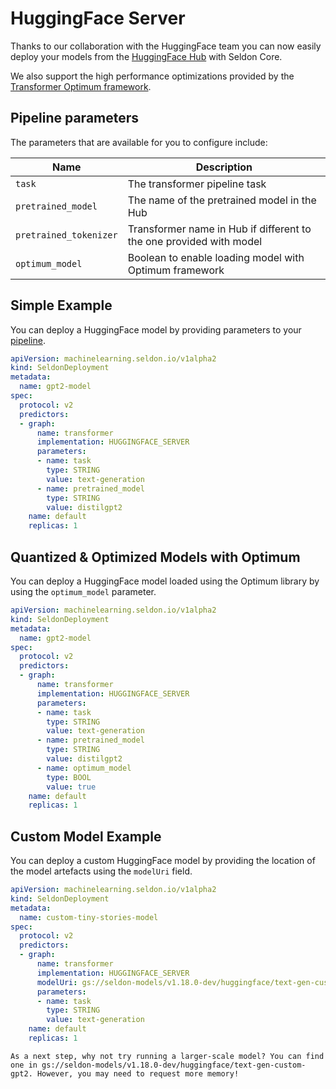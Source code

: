 # HuggingFace Server

Thanks to our collaboration with the HuggingFace team you can now easily deploy your models from the [HuggingFace Hub](https://huggingface.co/models) with Seldon Core.

We also support the high performance optimizations provided by the [Transformer Optimum framework](https://huggingface.co/docs/optimum/index).

## Pipeline parameters

The parameters that are available for you to configure include:

| Name                   | Description                                                         |
|------------------------|---------------------------------------------------------------------|
| `task`                 | The transformer pipeline task                                       |
| `pretrained_model`     | The name of the pretrained model in the Hub                         |
| `pretrained_tokenizer` | Transformer name in Hub if different to the one provided with model |
| `optimum_model`        | Boolean to enable loading model with Optimum framework              |

## Simple Example

You can deploy a HuggingFace model by providing parameters to your [pipeline](https://huggingface.co/docs/transformers/main_classes/pipelines).

```yaml
apiVersion: machinelearning.seldon.io/v1alpha2
kind: SeldonDeployment
metadata:
  name: gpt2-model
spec:
  protocol: v2
  predictors:
  - graph:
      name: transformer
      implementation: HUGGINGFACE_SERVER
      parameters:
      - name: task
        type: STRING
        value: text-generation
      - name: pretrained_model
        type: STRING
        value: distilgpt2
    name: default
    replicas: 1
```

## Quantized & Optimized Models with Optimum

You can deploy a HuggingFace model loaded using the Optimum library by using the `optimum_model` parameter.

```yaml
apiVersion: machinelearning.seldon.io/v1alpha2
kind: SeldonDeployment
metadata:
  name: gpt2-model
spec:
  protocol: v2
  predictors:
  - graph:
      name: transformer
      implementation: HUGGINGFACE_SERVER
      parameters:
      - name: task
        type: STRING
        value: text-generation
      - name: pretrained_model
        type: STRING
        value: distilgpt2
      - name: optimum_model
        type: BOOL
        value: true
    name: default
    replicas: 1
```

## Custom Model Example

You can deploy a custom HuggingFace model by providing the location of the model artefacts using the `modelUri` field.

```yaml
apiVersion: machinelearning.seldon.io/v1alpha2
kind: SeldonDeployment
metadata:
  name: custom-tiny-stories-model
spec:
  protocol: v2
  predictors:
  - graph:
      name: transformer
      implementation: HUGGINGFACE_SERVER
      modelUri: gs://seldon-models/v1.18.0-dev/huggingface/text-gen-custom-tiny-stories
      parameters:
      - name: task
        type: STRING
        value: text-generation
    name: default
    replicas: 1
```

````{note}
As a next step, why not try running a larger-scale model? You can find one in gs://seldon-models/v1.18.0-dev/huggingface/text-gen-custom-gpt2. However, you may need to request more memory!
````